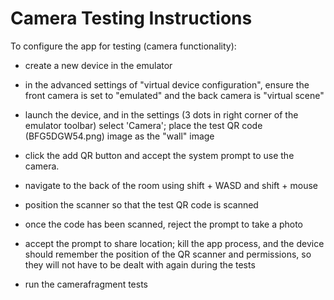 # Camera Testing Instructions
To configure the app for testing (camera functionality):
* create a new device in the emulator

* in the advanced settings of "virtual device configuration", ensure the front camera is set to "emulated" and the back camera is "virtual scene"

* launch the device, and in the settings (3 dots in right corner of the emulator toolbar)
select 'Camera'; place the test QR code (BFG5DGW54.png) image as the "wall" image

* click the add QR button and accept the system prompt to use the camera.

* navigate to the back of the room using shift + WASD and shift + mouse

* position the scanner so that the test QR code is scanned

* once the code has been scanned, reject the prompt to take a photo

* accept the prompt to share location; kill the app process, and the device should remember the position of the QR scanner and permissions, so they will not have to be dealt with again during the tests

* run the camerafragment tests
